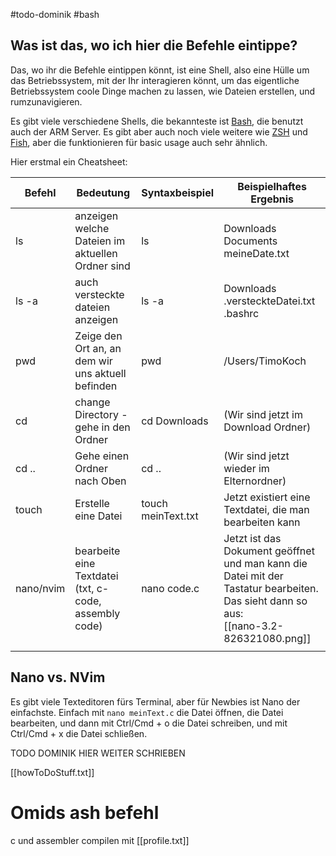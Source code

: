 #todo-dominik #bash 
## Was ist das, wo ich hier die Befehle eintippe?
Das, wo ihr die Befehle eintippen könnt, ist eine Shell, also eine Hülle um das Betriebssystem, mit der Ihr interagieren könnt, um das eigentliche Betriebssystem coole Dinge machen zu lassen, wie Dateien erstellen, und rumzunavigieren.

Es gibt viele verschiedene Shells, die bekannteste ist [Bash](https://www.gnu.org/software/bash/), die benutzt auch der ARM Server. Es gibt aber auch noch viele weitere wie [ZSH](https://en.wikipedia.org/wiki/Z_shell) und [Fish](https://fishshell.com), aber die funktionieren für basic usage auch sehr ähnlich.

Hier erstmal ein Cheatsheet:

| Befehl    | Bedeutung                                             | Syntaxbeispiel     | Beispielhaftes Ergebnis                                                                                                                  |
| --------- | ----------------------------------------------------- | ------------------ | ---------------------------------------------------------------------------------------------------------------------------------------- |
| ls        | anzeigen welche Dateien im aktuellen Ordner sind      | ls                 | Downloads Documents meineDate.txt                                                                                                        |
| ls -a     | auch versteckte dateien anzeigen                      | ls -a              | Downloads .versteckteDatei.txt .bashrc                                                                                                   |
| pwd       | Zeige den Ort an, an dem wir uns aktuell befinden     | pwd                | /Users/TimoKoch                                                                                                                          |
| cd        | change Directory - gehe in den Ordner                 | cd Downloads       | (Wir sind jetzt im Download Ordner)                                                                                                      |
| cd ..     | Gehe einen Ordner nach Oben                           | cd ..              | (Wir sind jetzt wieder im Elternordner)                                                                                                  |
| touch     | Erstelle eine Datei                                   | touch meinText.txt | Jetzt existiert eine Textdatei, die man bearbeiten kann                                                                                  |
| nano/nvim | bearbeite eine Textdatei (txt, c-code, assembly code) | nano code.c        | Jetzt ist das Dokument geöffnet und man kann die Datei mit der Tastatur bearbeiten. Das sieht dann so aus:<br>[[nano-3.2-826321080.png]] |
|           |                                                       |                    |                                                                                                                                          |

## Nano vs. NVim
Es gibt viele Texteditoren fürs Terminal, aber für Newbies ist Nano der einfachste. Einfach mit `nano meinText.c` die Datei öffnen, die Datei bearbeiten, und dann mit Ctrl/Cmd + o die Datei schreiben, und mit Ctrl/Cmd + x die Datei schließen. 

TODO DOMINIK HIER WEITER SCHRIEBEN

[[howToDoStuff.txt]]

# Omids ash befehl
c und assembler compilen mit [[profile.txt]]
